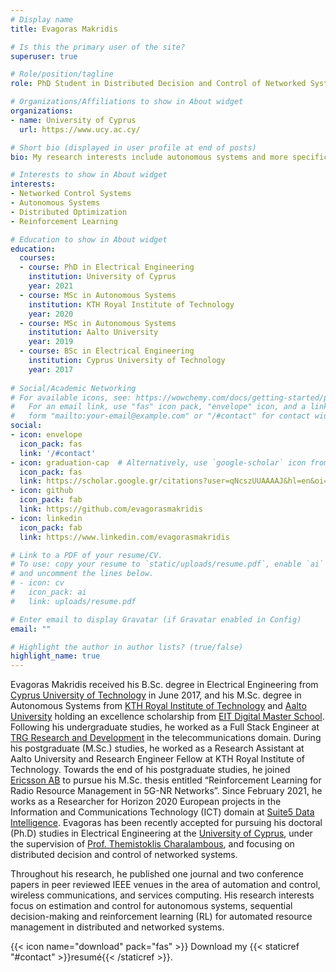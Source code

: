 ```yaml
---
# Display name
title: Evagoras Makridis

# Is this the primary user of the site?
superuser: true

# Role/position/tagline
role: PhD Student in Distributed Decision and Control of Networked Systems

# Organizations/Affiliations to show in About widget
organizations:
- name: University of Cyprus
  url: https://www.ucy.ac.cy/

# Short bio (displayed in user profile at end of posts)
bio: My research interests include autonomous systems and more specifically in networked control systems, and data-driven sequential decision-making (Reinforcement Learning), with applications in quadrotor navigation, resource management, and wireless link adaptation and scheduling.

# Interests to show in About widget
interests:
- Networked Control Systems
- Autonomous Systems
- Distributed Optimization
- Reinforcement Learning

# Education to show in About widget
education:
  courses:
  - course: PhD in Electrical Engineering
    institution: University of Cyprus
    year: 2021
  - course: MSc in Autonomous Systems
    institution: KTH Royal Institute of Technology
    year: 2020
  - course: MSc in Autonomous Systems
    institution: Aalto University
    year: 2019
  - course: BSc in Electrical Engineering
    institution: Cyprus University of Technology
    year: 2017
    
# Social/Academic Networking
# For available icons, see: https://wowchemy.com/docs/getting-started/page-builder/#icons
#   For an email link, use "fas" icon pack, "envelope" icon, and a link in the
#   form "mailto:your-email@example.com" or "/#contact" for contact widget.
social:
- icon: envelope
  icon_pack: fas
  link: '/#contact'
- icon: graduation-cap  # Alternatively, use `google-scholar` icon from `ai` icon pack
  icon_pack: fas
  link: https://scholar.google.gr/citations?user=qNcszUUAAAAJ&hl=en&oi=ao
- icon: github
  icon_pack: fab
  link: https://github.com/evagorasmakridis
- icon: linkedin
  icon_pack: fab
  link: https://www.linkedin.com/evagorasmakridis

# Link to a PDF of your resume/CV.
# To use: copy your resume to `static/uploads/resume.pdf`, enable `ai` icons in `params.toml`, 
# and uncomment the lines below.
# - icon: cv
#   icon_pack: ai
#   link: uploads/resume.pdf

# Enter email to display Gravatar (if Gravatar enabled in Config)
email: ""

# Highlight the author in author lists? (true/false)
highlight_name: true
---
```

Evagoras Makridis received his B.Sc. degree in Electrical Engineering from [Cyprus University of Technology](https://www.cut.ac.cy/?languageId=1) in June 2017, and his M.Sc. degree in Autonomous Systems from [KTH Royal Institute of Technology](https://www.kth.se/) and [Aalto University](https://www.aaltoa.fi/fi) holding an excellence scholarship from [EIT Digital Master School](https://masterschool.eitdigital.eu/). Following his undergraduate studies, he worked as a Full Stack Engineer at [TRG Research and Development](https://www.trgint.com/) in the telecommunications domain. During his postgraduate (M.Sc.) studies, he worked as a Research Assistant at Aalto University and Research Engineer Fellow at KTH Royal Institute of Technology. Towards the end of his postgraduate studies, he joined [Ericsson AB](https://www.ericsson.com/en) to pursue his M.Sc. thesis entitled “Reinforcement Learning for Radio Resource Management in 5G-NR Networks”. Since February 2021, he works as a Researcher for Horizon 2020 European projects in the Information and Communications Technology (ICT) domain at [Suite5 Data Intelligence](https://www.suite5.eu/). Evagoras has been recently accepted for pursuing his doctoral (Ph.D) studies in Electrical Engineering at the [University of Cyprus](https://ucy.ac.cy/en/), under the supervision of [Prof. Themistoklis Charalambous](https://themistoklis.org/), and focusing on distributed decision and control of networked systems.

Throughout his research, he published one journal and two conference papers in peer reviewed IEEE venues in the area of automation and control, wireless communications, and services computing. His research interests focus on estimation and control for autonomous systems, sequential decision-making and reinforcement learning (RL) for automated resource management in distributed and networked systems.

{{< icon name="download" pack="fas" >}} Download my {{< staticref "#contact" >}}resumé{{< /staticref >}}.
